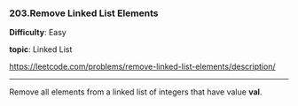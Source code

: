 ### 203.Remove Linked List Elements

**Difficulty**: Easy

**topic**: Linked List

https://leetcode.com/problems/remove-linked-list-elements/description/

***

Remove all elements from a linked list of integers that have value **val**.